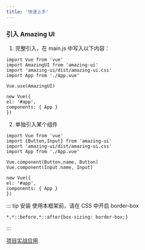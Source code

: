 ```yaml
---
title: '快速上手'
---
```


### 引入 Amazing UI

1. 完整引入，在 main.js 中写入以下内容：

```
import Vue from 'vue'
import AmazingUI from 'amazing-ui'
import 'amazing-ui/dist/amazing-ui.css'
import App from './App.vue'

Vue.use(AmazingUI)

new Vue({
el: '#app',
components: { App }
})

```

2. 单独引入某个组件

```
import Vue from 'vue'
import {Button,Input} from 'amazing-ui'
import 'amazing-ui/dist/amazing-ui.css'
import App from './App.vue'

Vue.component(Button.name, Button)
Vue.component(Input.name, Input)

new Vue({
el: '#app',
components: { App }
})

```

::: tip
安装 使用本框架前，请在 CSS 中开启 border-box

```
*,*::before,*::after{box-sizing: border-box;}
```

:::

[项目实战应用](https://codesandbox.io/s/ojvvl27v6q)
